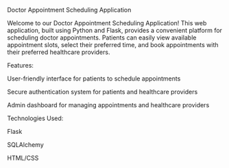 

Doctor Appointment Scheduling Application

Welcome to our Doctor Appointment Scheduling Application! This web application, built using Python and Flask, provides a convenient platform for scheduling doctor appointments. Patients can easily view available appointment slots, select their preferred time, and book appointments with their preferred healthcare providers.



Features:

User-friendly interface for patients to schedule appointments

Secure authentication system for patients and healthcare providers

Admin dashboard for managing appointments and healthcare providers





Technologies Used:

Flask

SQLAlchemy

HTML/CSS

